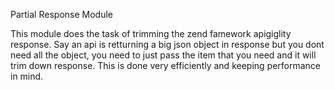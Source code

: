 Partial Response Module

This module does the task of trimming the zend famework apigiglity response.
Say an api is retturning a big json object in response but you dont need all the object,
you need to just pass the item that you need and it  will trim down response.
This is done very efficiently and keeping performance in mind.
